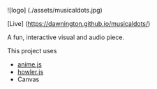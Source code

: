 ![logo] (./assets/musicaldots.jpg)

[Live] (https://dawnington.github.io/musicaldots/)

A fun, interactive visual and audio piece.

This project uses
* [anime.js](https://github.com/juliangarnier/anime)
* [howler.js](https://github.com/goldfire/howler.js/)
* Canvas
